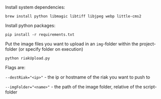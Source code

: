 Install system dependencies:

`brew install python libmagic libtiff libjpeg webp little-cms2`

Install python packages:

`pip install -r requirements.txt`

Put the image files you want to upload in an `img`-folder within the project-folder (or specify folder on execution)

`python riakUpload.py`

Flags are:

  `--destRiak="<ip>"` - the ip or hostname of the riak you want to push to

  `--imgFolder="<name>"` - the path of the image folder, relative of the script-folder
